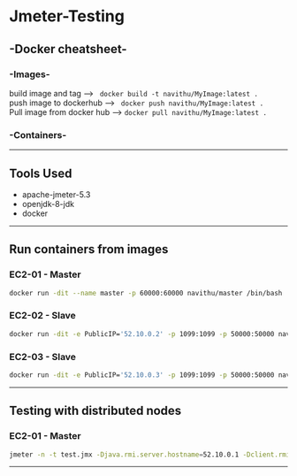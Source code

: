 # Jmeter-Testing

## -Docker cheatsheet-

### -Images-

build image and tag --> ` docker build -t navithu/MyImage:latest .`</br>
push image to dockerhub --> ` docker push navithu/MyImage:latest .`</br>
Pull image from docker hub --> `docker pull navithu/MyImage:latest .`

### -Containers-

---

## Tools Used

- apache-jmeter-5.3
- openjdk-8-jdk
- docker

---

## Run containers from images

### EC2-01 - Master

```bash
docker run -dit --name master -p 60000:60000 navithu/master /bin/bash
```

### EC2-02 - Slave

```bash
docker run -dit -e PublicIP='52.10.0.2' -p 1099:1099 -p 50000:50000 navithu/slave /bin/bash
```

### EC2-03 - Slave

```bash
docker run -dit -e PublicIP='52.10.0.3' -p 1099:1099 -p 50000:50000 navithu/slave /bin/bash
```

---

## Testing with distributed nodes

### EC2-01 - Master

```bash
jmeter -n -t test.jmx -Djava.rmi.server.hostname=52.10.0.1 -Dclient.rmi.localport=60000 -R52.10.0.2,52.10.0.3
```

---
